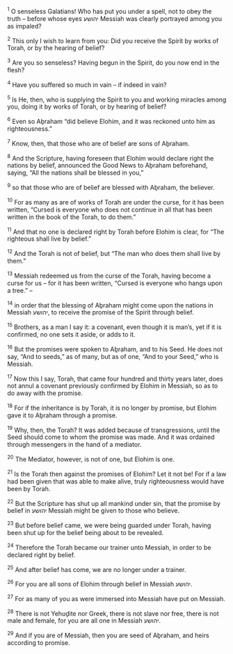 <sup>1</sup> O senseless Galatians! Who has put you under a spell, not to obey the truth – before whose eyes יהושע Messiah was clearly portrayed among you as impaled?

<sup>2</sup> This only I wish to learn from you: Did you receive the Spirit by works of Torah, or by the hearing of belief?

<sup>3</sup> Are you so senseless? Having begun in the Spirit, do you now end in the flesh?

<sup>4</sup> Have you suffered so much in vain – if indeed in vain?

<sup>5</sup> Is He, then, who is supplying the Spirit to you and working miracles among you, doing it by works of Torah, or by hearing of belief?

<sup>6</sup> Even so Aḇraham “did believe Elohim, and it was reckoned unto him as righteousness.”

<sup>7</sup> Know, then, that those who are of belief are sons of Aḇraham.

<sup>8</sup> And the Scripture, having foreseen that Elohim would declare right the nations by belief, announced the Good News to Aḇraham beforehand, saying, “All the nations shall be blessed in you,”

<sup>9</sup> so that those who are of belief are blessed with Aḇraham, the believer.

<sup>10</sup> For as many as are of works of Torah are under the curse, for it has been written, “Cursed is everyone who does not continue in all that has been written in the book of the Torah, to do them.”

<sup>11</sup> And that no one is declared right by Torah before Elohim is clear, for “The righteous shall live by belief.”

<sup>12</sup> And the Torah is not of belief, but “The man who does them shall live by them.”

<sup>13</sup> Messiah redeemed us from the curse of the Torah, having become a curse for us – for it has been written, “Cursed is everyone who hangs upon a tree.” –

<sup>14</sup> in order that the blessing of Aḇraham might come upon the nations in Messiah יהושע, to receive the promise of the Spirit through belief.

<sup>15</sup> Brothers, as a man I say it: a covenant, even though it is man’s, yet if it is confirmed, no one sets it aside, or adds to it.

<sup>16</sup> But the promises were spoken to Aḇraham, and to his Seed. He does not say, “And to seeds,” as of many, but as of one, “And to your Seed,” who is Messiah.

<sup>17</sup> Now this I say, Torah, that came four hundred and thirty years later, does not annul a covenant previously confirmed by Elohim in Messiah, so as to do away with the promise.

<sup>18</sup> For if the inheritance is by Torah, it is no longer by promise, but Elohim gave it to Aḇraham through a promise.

<sup>19</sup> Why, then, the Torah? It was added because of transgressions, until the Seed should come to whom the promise was made. And it was ordained through messengers in the hand of a mediator.

<sup>20</sup> The Mediator, however, is not of one, but Elohim is one.

<sup>21</sup> Is the Torah then against the promises of Elohim? Let it not be! For if a law had been given that was able to make alive, truly righteousness would have been by Torah.

<sup>22</sup> But the Scripture has shut up all mankind under sin, that the promise by belief in יהושע Messiah might be given to those who believe.

<sup>23</sup> But before belief came, we were being guarded under Torah, having been shut up for the belief being about to be revealed.

<sup>24</sup> Therefore the Torah became our trainer unto Messiah, in order to be declared right by belief.

<sup>25</sup> And after belief has come, we are no longer under a trainer.

<sup>26</sup> For you are all sons of Elohim through belief in Messiah יהושע.

<sup>27</sup> For as many of you as were immersed into Messiah have put on Messiah.

<sup>28</sup> There is not Yehuḏite nor Greek, there is not slave nor free, there is not male and female, for you are all one in Messiah יהושע.

<sup>29</sup> And if you are of Messiah, then you are seed of Aḇraham, and heirs according to promise.

